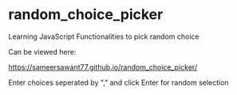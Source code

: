 # random_choice_picker

Learning JavaScript Functionalities to pick random choice

Can be viewed here:

https://sameersawant77.github.io/random_choice_picker/

Enter choices seperated by "," and click Enter for random selection
